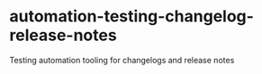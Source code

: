 # automation-testing-changelog-release-notes
Testing automation tooling for changelogs and release notes
